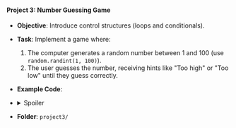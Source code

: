 #### Project 3: Number Guessing Game
- **Objective**: Introduce control structures (loops and conditionals).
- **Task**: Implement a game where:
  1. The computer generates a random number between 1 and 100 (use `random.randint(1, 100)`).
  2. The user guesses the number, receiving hints like "Too high" or "Too low" until they guess correctly.


- **Example Code**:
- <details>
  <summary>Spoiler</summary>

  ```python
  import random
  number = random.randint(1, 100)
  guess = 0
  while guess != number:
      guess = int(input("Guess a number (1-100): "))
      if guess < number:
          print("Too low!")
      elif guess > number:
          print("Too high!")
  print("Congratulations, you guessed it!")
  ```

</details>  

- **Folder**: `project3/`
